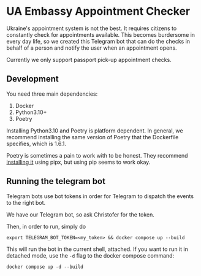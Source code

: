 # UA Embassy Appointment Checker

Ukraine's appointment system is not the best. It requires citizens
to constantly check for appointments available. This becomes
burdersome in every day life, so we created this Telegram
bot that can do the checks in behalf of a person
and notify the user when an appointment opens.

Currently we only support passport pick-up appointment checks.

## Development

You need three main dependencies:

1. Docker
2. Python3.10+
3. Poetry

Installing Python3.10 and Poetry is platform dependent. In general,
we recommend installing the same version of Poetry that the Dockerfile
specifies, which is 1.6.1.

Poetry is sometimes a pain to work with to be honest. They recommend
[installing it](https://python-poetry.org/docs/#installing-with-pipx)
using pipx, but using pip seems to work okay.


## Running the telegram bot

Telegram bots use bot tokens in order for Telegram to dispatch the events to the right bot.

We have our Telegram bot, so ask Christofer for the token.

Then, in order to run, simply do

```code
export TELEGRAM_BOT_TOKEN=<my_token> && docker compose up --build
```

This will run the bot in the current shell, attached. If you want to run it in detached mode, use the `-d` flag to the docker compose command:

```code
docker compose up -d --build
```

